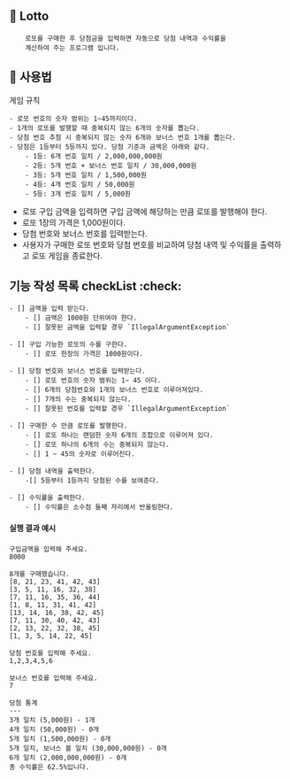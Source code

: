 ## 🚀 Lotto

```
    로또를 구매한 후 당첨금을 입력하면 자동으로 당첨 내역과 수익률을  
    계산하여 주는 프로그램 입니다.
```


## 🚀 사용법

게임 규칙

```
- 로또 번호의 숫자 범위는 1~45까지이다.
- 1개의 로또를 발행할 때 중복되지 않는 6개의 숫자를 뽑는다.
- 당첨 번호 추첨 시 중복되지 않는 숫자 6개와 보너스 번호 1개를 뽑는다.
- 당첨은 1등부터 5등까지 있다. 당첨 기준과 금액은 아래와 같다.
    - 1등: 6개 번호 일치 / 2,000,000,000원
    - 2등: 5개 번호 + 보너스 번호 일치 / 30,000,000원
    - 3등: 5개 번호 일치 / 1,500,000원
    - 4등: 4개 번호 일치 / 50,000원
    - 5등: 3개 번호 일치 / 5,000원
```

- 로또 구입 금액을 입력하면 구입 금액에 해당하는 만큼 로또를 발행해야 한다.
- 로또 1장의 가격은 1,000원이다.
- 당첨 번호와 보너스 번호를 입력받는다.
- 사용자가 구매한 로또 번호와 당첨 번호를 비교하여 당첨 내역 및 수익률을 출력하고 로또 게임을 종료한다.

## 기능 작성 목록 checkList :check:
    - [] 금액을 입력 받는다.
        - [] 금액은 1000원 단위여야 한다.
        - [] 잘못된 금액을 입력할 경우 `IllegalArgumentException`  

    - [] 구입 가능한 로또의 수를 구한다.
        - [] 로또 한장의 가격은 1000원이다.  

    - [] 당첨 번호와 보너스 번호를 입력받는다.
        - [] 로또 번호의 숫자 범위는 1~ 45 이다.
        - [] 6개의 당첨번호와 1개의 보너스 번호로 이루어져있다.
        - [] 7개의 수는 중복되지 않는다.
        - [] 잘못된 번호를 입력할 경우 `IllegalArgumentException`

    - [] 구매한 수 만큼 로또를 발행한다.
        - [] 로또 하나는 랜덤한 숫자 6개의 조합으로 이루어져 있다.
        - [] 로또 하나의 6개의 수는 중복되지 않는다.
        - [] 1 ~ 45의 숫자로 이루어진다.
       
    - [] 당첨 내역을 출력한다.
        -[] 5등부터 1등까지 당첨된 수를 보여준다.  

    - [] 수익률을 출력한다.
        - [] 수익률은 소수점 둘째 자리에서 반올림한다.

#### 실행 결과 예시

```
구입금액을 입력해 주세요.
8000

8개를 구매했습니다.
[8, 21, 23, 41, 42, 43] 
[3, 5, 11, 16, 32, 38] 
[7, 11, 16, 35, 36, 44] 
[1, 8, 11, 31, 41, 42] 
[13, 14, 16, 38, 42, 45] 
[7, 11, 30, 40, 42, 43] 
[2, 13, 22, 32, 38, 45] 
[1, 3, 5, 14, 22, 45]

당첨 번호를 입력해 주세요.
1,2,3,4,5,6

보너스 번호를 입력해 주세요.
7

당첨 통계
---
3개 일치 (5,000원) - 1개
4개 일치 (50,000원) - 0개
5개 일치 (1,500,000원) - 0개
5개 일치, 보너스 볼 일치 (30,000,000원) - 0개
6개 일치 (2,000,000,000원) - 0개
총 수익률은 62.5%입니다.
```
